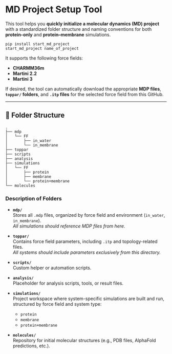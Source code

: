 
# MD Project Setup Tool

This tool helps you **quickly initialize a molecular dynamics (MD) project** with a standardized folder structure and naming conventions for both **protein-only** and **protein–membrane** simulations.

```
pip install start_md_project
start_md_project name_of_project
```

It supports the following force fields:

- **CHARMM36m**
- **Martini 2.2**
- **Martini 3**

If desired, the tool can automatically download the appropriate **MDP files**, **`toppar/` folders**, and **`.itp` files** for the selected force field from this GitHub.

---

## 📁 Folder Structure

```
.
├── mdp
│   └── FF
│       ├── in_water
│       └── in_membrane
├── toppar
├── scripts
├── analysis
├── simulations
│   └── FF
│       ├── protein
│       ├── membrane
│       └── protein+membrane
└── molecules
```

### Description of Folders

- **`mdp/`**  
  Stores all `.mdp` files, organized by force field and environment (`in_water`, `in_membrane`).  
  _All simulations should reference MDP files from here._

- **`toppar/`**  
  Contains force field parameters, including `.itp` and topology-related files.  
  _All systems should include parameters exclusively from this directory._

- **`scripts/`**  
  Custom helper or automation scripts.

- **`analysis/`**  
  Placeholder for analysis scripts, tools, or result files.

- **`simulations/`**  
  Project workspace where system-specific simulations are built and run, structured by force field and system type:
  - `protein`
  - `membrane`
  - `protein+membrane`

- **`molecules/`**  
  Repository for initial molecular structures (e.g., PDB files, AlphaFold predictions, etc.).


